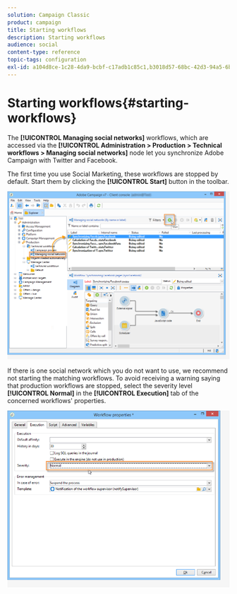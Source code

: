 ```yaml
---
solution: Campaign Classic
product: campaign
title: Starting workflows
description: Starting workflows
audience: social
content-type: reference
topic-tags: configuration
exl-id: a104d8ce-1c28-4da9-bcbf-c17adb1c85c1,b3018d57-68bc-42d3-94a5-6b9e958d657a
---
```

# Starting workflows{#starting-workflows}

The **[!UICONTROL Managing social networks]** workflows, which are accessed via the **[!UICONTROL Administration > Production > Technical workflows > Managing social networks]** node let you synchronize Adobe Campaign with Twitter and Facebook.

The first time you use Social Marketing, these workflows are stopped by default. Start them by clicking the **[!UICONTROL Start]** button in the toolbar.

![](assets/social_start_workflows.png)

If there is one social network which you do not want to use, we recommend not starting the matching workflows. To avoid receiving a warning saying that production workflows are stopped, select the severity level **[!UICONTROL Normal]** in the **[!UICONTROL Execution]** tab of the concerned workflows' properties.

![](assets/social_start_workflows2.png)
